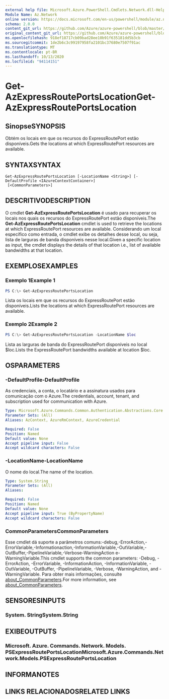 ```yaml
---
external help file: Microsoft.Azure.PowerShell.Cmdlets.Network.dll-Help.xml
Module Name: Az.Network
online version: https://docs.microsoft.com/en-us/powershell/module/az.network/get-azexpressrouteportslocation
schema: 2.0.0
content_git_url: https://github.com/Azure/azure-powershell/blob/master/src/Network/Network/help/Get-AzExpressRoutePortsLocation.md
original_content_git_url: https://github.com/Azure/azure-powershell/blob/master/src/Network/Network/help/Get-AzExpressRoutePortsLocation.md
ms.openlocfilehash: 918ef18717cb09bad28ee10b91f635181dd5b3cb
ms.sourcegitcommit: 1de2b6c3c99197958fa2101bc37680e7507f91ac
ms.translationtype: MT
ms.contentlocale: pt-BR
ms.lasthandoff: 10/13/2020
ms.locfileid: "94114151"
---
```

# <span data-ttu-id="8711e-101">Get-AzExpressRoutePortsLocation</span><span class="sxs-lookup"><span data-stu-id="8711e-101">Get-AzExpressRoutePortsLocation</span></span>

## <span data-ttu-id="8711e-102">Sinopse</span><span class="sxs-lookup"><span data-stu-id="8711e-102">SYNOPSIS</span></span>
<span data-ttu-id="8711e-103">Obtém os locais em que os recursos do ExpressRoutePort estão disponíveis.</span><span class="sxs-lookup"><span data-stu-id="8711e-103">Gets the locations at which ExpressRoutePort resources are available.</span></span>

## <span data-ttu-id="8711e-104">SYNTAX</span><span class="sxs-lookup"><span data-stu-id="8711e-104">SYNTAX</span></span>

```
Get-AzExpressRoutePortsLocation [-LocationName <String>] [-DefaultProfile <IAzureContextContainer>]
 [<CommonParameters>]
```

## <span data-ttu-id="8711e-105">DESCRITIVO</span><span class="sxs-lookup"><span data-stu-id="8711e-105">DESCRIPTION</span></span>
<span data-ttu-id="8711e-106">O cmdlet **Get-AzExpressRoutePortsLocation** é usado para recuperar os locais nos quais os recursos do ExpressRoutePort estão disponíveis.</span><span class="sxs-lookup"><span data-stu-id="8711e-106">The **Get-AzExpressRoutePortsLocation** cmdlet is used to retrieve the locations at which ExpressRoutePort resources are available.</span></span> <span data-ttu-id="8711e-107">Considerando um local específico como entrada, o cmdlet exibe os detalhes desse local, ou seja, lista de larguras de banda disponíveis nesse local.</span><span class="sxs-lookup"><span data-stu-id="8711e-107">Given a specific location as input, the cmdlet displays the details of that location i.e., list of available bandwidths at that location.</span></span>

## <span data-ttu-id="8711e-108">EXEMPLOS</span><span class="sxs-lookup"><span data-stu-id="8711e-108">EXAMPLES</span></span>

### <span data-ttu-id="8711e-109">Exemplo 1</span><span class="sxs-lookup"><span data-stu-id="8711e-109">Example 1</span></span>
```powershell
PS C:\> Get-AzExpressRoutePortsLocation
```

<span data-ttu-id="8711e-110">Lista os locais em que os recursos do ExpressRoutePort estão disponíveis.</span><span class="sxs-lookup"><span data-stu-id="8711e-110">Lists the locations at which ExpressRoutePort resources are available.</span></span>

### <span data-ttu-id="8711e-111">Exemplo 2</span><span class="sxs-lookup"><span data-stu-id="8711e-111">Example 2</span></span>
```powershell
PS C:\> Get-AzExpressRoutePortsLocation -LocationName $loc
```

<span data-ttu-id="8711e-112">Lista as larguras de banda do ExpressRoutePort disponíveis no local $loc.</span><span class="sxs-lookup"><span data-stu-id="8711e-112">Lists the ExpressRoutePort bandwidths available at location $loc.</span></span>

## <span data-ttu-id="8711e-113">OS</span><span class="sxs-lookup"><span data-stu-id="8711e-113">PARAMETERS</span></span>

### <span data-ttu-id="8711e-114">-DefaultProfile</span><span class="sxs-lookup"><span data-stu-id="8711e-114">-DefaultProfile</span></span>
<span data-ttu-id="8711e-115">As credenciais, a conta, o locatário e a assinatura usados para comunicação com o Azure.</span><span class="sxs-lookup"><span data-stu-id="8711e-115">The credentials, account, tenant, and subscription used for communication with Azure.</span></span>

```yaml
Type: Microsoft.Azure.Commands.Common.Authentication.Abstractions.Core.IAzureContextContainer
Parameter Sets: (All)
Aliases: AzContext, AzureRmContext, AzureCredential

Required: False
Position: Named
Default value: None
Accept pipeline input: False
Accept wildcard characters: False
```

### <span data-ttu-id="8711e-116">-LocationName</span><span class="sxs-lookup"><span data-stu-id="8711e-116">-LocationName</span></span>
<span data-ttu-id="8711e-117">O nome do local.</span><span class="sxs-lookup"><span data-stu-id="8711e-117">The name of the location.</span></span>

```yaml
Type: System.String
Parameter Sets: (All)
Aliases:

Required: False
Position: Named
Default value: None
Accept pipeline input: True (ByPropertyName)
Accept wildcard characters: False
```

### <span data-ttu-id="8711e-118">CommonParameters</span><span class="sxs-lookup"><span data-stu-id="8711e-118">CommonParameters</span></span>
<span data-ttu-id="8711e-119">Esse cmdlet dá suporte a parâmetros comuns:-debug,-ErrorAction,-ErrorVariable,-Informationaction,-InformationVariable,-OutVariable,-OutBuffer,-PipelineVariable,-Verbose-WarningAction e-WarningVariable.</span><span class="sxs-lookup"><span data-stu-id="8711e-119">This cmdlet supports the common parameters: -Debug, -ErrorAction, -ErrorVariable, -InformationAction, -InformationVariable, -OutVariable, -OutBuffer, -PipelineVariable, -Verbose, -WarningAction, and -WarningVariable.</span></span> <span data-ttu-id="8711e-120">Para obter mais informações, consulte [about_CommonParameters](http://go.microsoft.com/fwlink/?LinkID=113216).</span><span class="sxs-lookup"><span data-stu-id="8711e-120">For more information, see [about_CommonParameters](http://go.microsoft.com/fwlink/?LinkID=113216).</span></span>

## <span data-ttu-id="8711e-121">SENSORES</span><span class="sxs-lookup"><span data-stu-id="8711e-121">INPUTS</span></span>

### <span data-ttu-id="8711e-122">System. String</span><span class="sxs-lookup"><span data-stu-id="8711e-122">System.String</span></span>

## <span data-ttu-id="8711e-123">EXIBE</span><span class="sxs-lookup"><span data-stu-id="8711e-123">OUTPUTS</span></span>

### <span data-ttu-id="8711e-124">Microsoft. Azure. Commands. Network. Models. PSExpressRoutePortsLocation</span><span class="sxs-lookup"><span data-stu-id="8711e-124">Microsoft.Azure.Commands.Network.Models.PSExpressRoutePortsLocation</span></span>

## <span data-ttu-id="8711e-125">INFORMA</span><span class="sxs-lookup"><span data-stu-id="8711e-125">NOTES</span></span>

## <span data-ttu-id="8711e-126">LINKS RELACIONADOS</span><span class="sxs-lookup"><span data-stu-id="8711e-126">RELATED LINKS</span></span>
